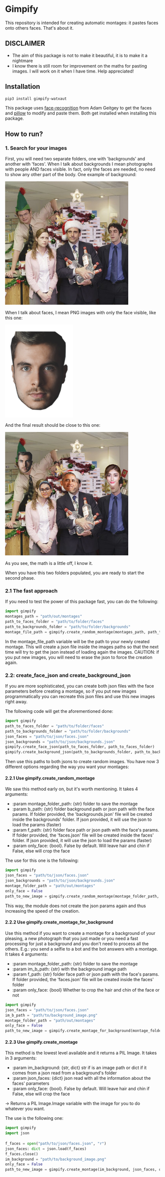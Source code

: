 # Gimpify

This repository is intended for creating automatic montages: it pastes
faces onto others faces. That's about it.

## DISCLAIMER
- The aim of this package is not to make it beautiful, it is to make
it a nightmare
- I know there is still room for improvement on the maths for pasting 
images. I will work on it when I have time. Help appreciated! 

## Installation
```bash
pip3 install gimpify-watxaut
```
This package uses [face-recognition](https://github.com/ageitgey/face_recognition) 
from Adam Geitgey to get the faces and 
[pillow](https://pillow.readthedocs.io/en/stable/) to modify and paste 
them. Both get installed when installing this package.

## How to run?
### 1. Search for your images
First, you will need two separate folders, one with 'backgrounds' 
and another with 'faces'. When I talk about backgrounds I mean 
photographs with people AND faces visible. In fact, only the faces are
needed, no need to show any other part of the body. One example of
background:

<img src="resources/test/backgrounds/theoffice.png" height="400" title="This is a background">

When I talk about faces, I mean PNG images with only the face visible, 
like this one:

<img src="resources/test/faces/boy.png" height="300" title="This is a face">

And the final result should be close to this one:

<img src="resources/screenshots/montage.png" height="400" title="oh le montage">

As you see, the math is a little off, I know it.

When you have this two folders populated, you are ready to start the
second phase.

### 2.1 The fast approach
If you need to test the power of this package fast, you can do the 
following:
```python
import gimpify
montages_path = "path/out/montages"
path_to_faces_folder = "path/to/folder/faces"
path_to_backgrounds_folder = "path/to/folder/backgrounds"
montage_file_path = gimpify.create_random_montage(montages_path, path_to_backgrounds_folder, path_to_faces_folder)
```

In the montage_file_path variable will be the path to your newly created
montage. This will create a json file inside the images paths so that
the next time will try to get the json instead of loading again the 
images.
CAUTION: if you put new images, you will need to erase the json to
force the creation again.
 

### 2.2: create_face_json and create_background_json
If you are more sophisticated, you can create both json files with 
the face parameters before creating a montage, so if you put new images
programmatically you can recreate this json files and use this new 
images right away.

The following code will get the aforementioned done:
```python
import gimpify
path_to_faces_folder = "path/to/folder/faces"
path_to_backgrounds_folder = "path/to/folder/backgrounds"
json_faces = "path/to/json/faces.json"
json_backgrounds = "path/to/json/backgrounds.json"
gimpify.create_face_json(path_to_faces_folder, path_to_faces_folder)
gimpify.create_background_json(path_to_backgrounds_folder, path_to_backgrounds_folder)
```

Then use this paths to both jsons to create random images. You have now 
3 different options regarding the way you want your montages:

#### 2.2.1 Use gimpify.create_random_montage
We saw this method early on, but it's worth mentioning. It takes 4
arguments:

* :param montage_folder_path: {str} folder to save the montage
* :param b_path: {str} folder background path or json path with the face params. If folder provided, the 'backgrounds.json' file
    will be created inside the backgrounds' folder. If json provided, it will use the json to load the params (faster)
* :param f_path: {str} folder face path or json path with the face's params. If folder provided, the 'faces.json' file
    will be created inside the faces' folder. If json provided, it will use the json to load the params (faster)
* :param only_face: {bool}. False by default. Will leave hair and chin if False, else will crop the face

The use for this one is the following:
```python
import gimpify
json_faces = "path/to/json/faces.json"
json_backgrounds = "path/to/json/backgrounds.json"
montage_folder_path = "path/out/montages"
only_face = False
path_to_new_image = gimpify.create_random_montage(montage_folder_path, json_backgrounds, json_faces, only_face)
```

This way, the module does not create the json params again and thus 
increasing the speed of the creation.

#### 2.2.2 Use gimpify.create_montage_for_background
Use this method if you want to create a montage for a background of your
pleasing, a new photograph that you just made or you need a fast 
processing for just a background and you don't need to process all the
others. E.g.: you send a selfie to a bot and the bot answers with a
montage. It takes 4 arguments:

* :param montage_folder_path: {str} folder to save the montage
* :param im_b_path: {str} with the background image path
* :param f_path: {str} folder face path or json path with the face's params. If folder provided, the 'faces.json' file
    will be created inside the faces' folder
* :param only_face: {bool} Whether to crop the hair and chin of the face or not

```python
import gimpify
json_faces = "path/to/json/faces.json"
im_b_path = "path/to/background_image.png"
montage_folder_path = "path/out/montages"
only_face = False
path_to_new_image = gimpify.create_montage_for_background(montage_folder_path, im_b_path, json_faces, only_face)
```

#### 2.2.3 Use gimpify.create_montage
This method is the lowest level available and it returns a PIL Image. It takes in 3 arguments:
* :param im_background: {str, dict} str if is an image path or dict if it comes from a json read from a background's folder
* :param json_faces: {dict} json read with all the information about the faces' parameters
* :param only_face: {bool}. False by default. Will leave hair and chin if False, else will crop the face

-> Returns a PIL Image.Image variable with the image for you to do
whatever you want.

The use is the following one:
```python
import gimpify
import json

f_faces = open("path/to/json/faces.json", "r")
json_faces: dict = json.load(f_faces)
f_faces.close()
im_background = "path/to/background_image.png"
only_face = False
path_to_new_image = gimpify.create_montage(im_background, json_faces, only_face)
```
